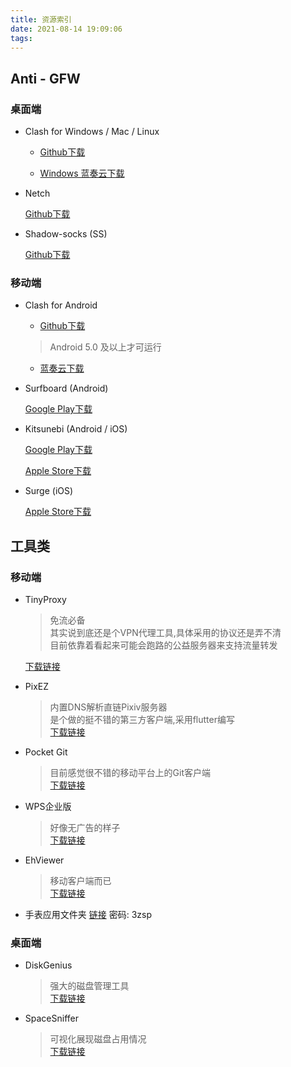 ```yaml
---
title: 资源索引
date: 2021-08-14 19:09:06
tags:
---
```


## Anti - GFW

### 桌面端

* Clash for Windows / Mac / Linux

  * [Github下载](https://github.com/Fndroid/clash_for_windows_pkg/releases)

  * [Windows 蓝奏云下载](https://nekorectifier.lanzoui.com/iyCBwsmruuh)

* Netch

  [Github下载](https://github.com/NetchX/Netch/releases)

* Shadow-socks (SS)

  [Github下载](https://github.com/shadowsocks/shadowsocks-windows/releases)

### 移动端

* Clash for Android

  * [Github下载](https://github.com/Kr328/ClashForAndroid/releases)
  > Android 5.0 及以上才可运行

  * [蓝奏云下载](https://nekorectifier.lanzoui.com/ixJ3dq5moyb)

* Surfboard (Android)

  [Google Play下载](https://play.google.com/store/apps/details?id=com.getsurfboard)

* Kitsunebi (Android / iOS)

  [Google Play下载](https://play.google.com/store/apps/details?id=fun.kitsunebi.kitsunebi4android)

  [Apple Store下载](https://itunes.apple.com/us/app/kitsunebi-proxy-utility/id1446584073?ls=1&mt=8)

* Surge (iOS)

  [Apple Store下载](https://itunes.apple.com/us/app/surge-3/id1442620678?ls=1&mt=8)

## 工具类

### 移动端

* TinyProxy
  > 免流必备  
  其实说到底还是个VPN代理工具,具体采用的协议还是弄不清  
  目前依靠着看起来可能会跑路的公益服务器来支持流量转发  

  [下载链接](https://nekorectifier.lanzoui.com/iQI1es0m49i)

* PixEZ
  > 内置DNS解析直链Pixiv服务器  
  是个做的挺不错的第三方客户端,采用flutter编写  
  [下载链接](https://nekorectifier.lanzoui.com/imRMtot1glg)

* Pocket Git
  > 目前感觉很不错的移动平台上的Git客户端  
  [下载链接](https://nekorectifier.lanzoui.com/i51ontcoxsb)

* WPS企业版
  > 好像无广告的样子  
  [下载链接](https://nekorectifier.lanzoui.com/iWATptcoxng)

* EhViewer
  > 移动客户端而已  
  [下载链接](https://nekorectifier.lanzoui.com/iKcyjtcoxud)

* 手表应用文件夹
  [链接](https://nekorectifier.lanzoui.com/b010objab) 密码: 3zsp

### 桌面端

* DiskGenius
  > 强大的磁盘管理工具  
  [下载链接](https://nekorectifier.lanzoui.com/ic3h8rx4s6d)

* SpaceSniffer
  > 可视化展现磁盘占用情况  
  [下载链接](https://nekorectifier.lanzoui.com/iKRzErx4r9a)